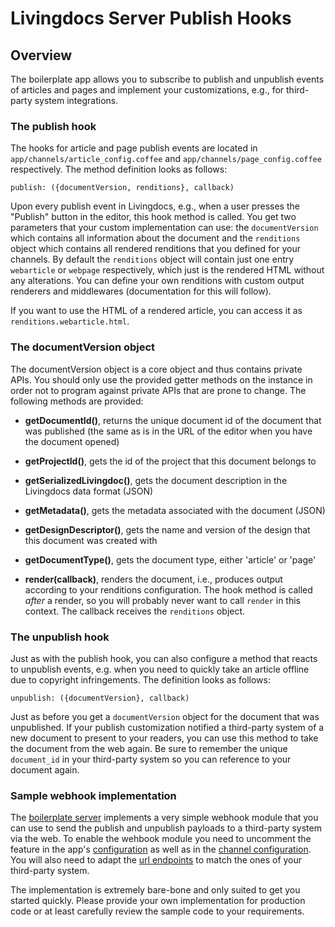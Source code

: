 # Livingdocs Server Publish Hooks

## Overview

The boilerplate app allows you to subscribe to publish and unpublish events of articles and pages and implement your customizations, e.g., for third-party system integrations.

### The publish hook

The hooks for article and page publish events are located in `app/channels/article_config.coffee` and `app/channels/page_config.coffee` respectively. The method definition looks as follows:
```
publish: ({documentVersion, renditions}, callback)
```

Upon every publish event in Livingdocs, e.g., when a user presses the "Publish" button in the editor, this hook method is called.
You get two parameters that your custom implementation can use: the `documentVersion` which contains all information about the document and the `renditions` object which contains all rendered renditions that you defined for your channels. By default the `renditions` object will contain just one entry `webarticle` or `webpage` respectively, which just is the rendered HTML without any alterations. You can define your own renditions with custom output renderers and middlewares (documentation for this will follow).
<!-- TODO add render pipeline doku -->

If you want to use the HTML of a rendered article, you can access it as `renditions.webarticle.html`.

### The documentVersion object

The documentVersion object is a core object and thus contains private APIs. You should only use the provided getter methods on the instance in order not to program against private APIs that are prone to change. The following methods are provided:

* **getDocumentId()**, returns the unique document id of the document that was published (the same as is in the URL of the editor when you have the document opened)

* **getProjectId()**, gets the id of the project that this document belongs to

* **getSerializedLivingdoc()**, gets the document description in the Livingdocs data format (JSON)

* **getMetadata()**, gets the metadata associated with the document (JSON)

* **getDesignDescriptor()**, gets the name and version of the design that this document was created with

* **getDocumentType()**, gets the document type, either 'article' or 'page'

* **render(callback)**, renders the document, i.e., produces output according to your renditions configuration. The hook method is called *after* a render, so you will probably never want to call `render` in this context. The callback receives the `renditions` object.

### The unpublish hook

Just as with the publish hook, you can also configure a method that reacts to unpublish events, e.g. when you need to quickly take an article offline due to copyright infringements. The definition looks as follows:
```
unpublish: ({documentVersion}, callback)
```

Just as before you get a `documentVersion` object for the document that was unpublished. If your publish customization notified a third-party system of a new document to present to your readers, you can use this method to take the document from the web again. Be sure to remember the unique `document_id` in your third-party system so you can reference to your document again.

### Sample webhook implementation

The [boilerplate server](https://github.com/upfrontIO/livingdocs-server-boilerplate) implements a very simple webhook module that you can use to send the publish and unpublish payloads to a third-party system via the web. To enable the wehbook module you need to uncomment the feature in the app's [configuration](https://github.com/upfrontIO/livingdocs-server-boilerplate/blob/master/conf/environments/all.js#L116) as well as in the [channel configuration](https://github.com/upfrontIO/livingdocs-server-boilerplate/blob/master/conf/channels/web/article/all.js#L30). You will also need to adapt the [url endpoints](https://github.com/upfrontIO/livingdocs-server-boilerplate/blob/master/conf/environments/all.js#L117) to match the ones of your third-party system.

The implementation is extremely bare-bone and only suited to get you started quickly. Please provide your own implementation for production code or at least carefully review the sample code to your requirements.
